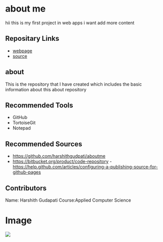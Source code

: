 # about me
 hii this is my first project in web apps
i want add more content 
## Repositary Links
- [webpage](https://github.com/harshithgudpati/aboutme)
- [source](https://harshithgudpati.github.io/about)

## about 
This is the repository that I have created which includes the basic 
information about this about repository
## Recommended Tools
- GitHub
- TortoiseGit
- Notepad 
## Recommended Sources
- https://github.com/harshithgudpati/aboutme
- https://bitbucket.org/product/code-repository
-https://help.github.com/articles/configuring-a-publishing-source-for-github-pages
## Contributors 
Name: Harshith Gudapati
Course:Applied Computer Science
# Image
![](https://www.jrh-cleveland.org/wp-content/uploads/2015/09/Mother-Teresa.jpg) 

